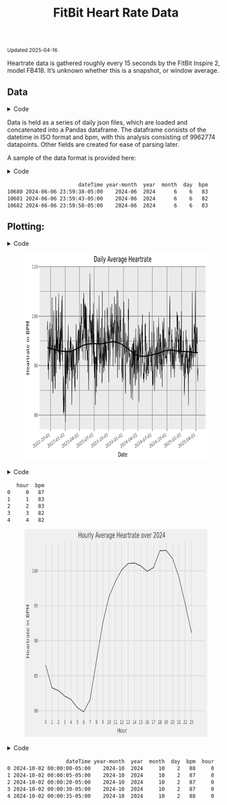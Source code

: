 <!DOCTYPE html>
<html xmlns="http://www.w3.org/1999/xhtml" lang="en" xml:lang="en"><head>

<meta charset="utf-8">
<meta name="generator" content="quarto-1.7.23">

<meta name="viewport" content="width=device-width, initial-scale=1.0, user-scalable=yes">


<title>FitBit Heart Rate Data</title>
<style>
code{white-space: pre-wrap;}
span.smallcaps{font-variant: small-caps;}
div.columns{display: flex; gap: min(4vw, 1.5em);}
div.column{flex: auto; overflow-x: auto;}
div.hanging-indent{margin-left: 1.5em; text-indent: -1.5em;}
ul.task-list{list-style: none;}
ul.task-list li input[type="checkbox"] {
  width: 0.8em;
  margin: 0 0.8em 0.2em -1em; /* quarto-specific, see https://github.com/quarto-dev/quarto-cli/issues/4556 */ 
  vertical-align: middle;
}
/* CSS for syntax highlighting */
html { -webkit-text-size-adjust: 100%; }
pre > code.sourceCode { white-space: pre; position: relative; }
pre > code.sourceCode > span { display: inline-block; line-height: 1.25; }
pre > code.sourceCode > span:empty { height: 1.2em; }
.sourceCode { overflow: visible; }
code.sourceCode > span { color: inherit; text-decoration: inherit; }
div.sourceCode { margin: 1em 0; }
pre.sourceCode { margin: 0; }
@media screen {
div.sourceCode { overflow: auto; }
}
@media print {
pre > code.sourceCode { white-space: pre-wrap; }
pre > code.sourceCode > span { text-indent: -5em; padding-left: 5em; }
}
pre.numberSource code
  { counter-reset: source-line 0; }
pre.numberSource code > span
  { position: relative; left: -4em; counter-increment: source-line; }
pre.numberSource code > span > a:first-child::before
  { content: counter(source-line);
    position: relative; left: -1em; text-align: right; vertical-align: baseline;
    border: none; display: inline-block;
    -webkit-touch-callout: none; -webkit-user-select: none;
    -khtml-user-select: none; -moz-user-select: none;
    -ms-user-select: none; user-select: none;
    padding: 0 4px; width: 4em;
  }
pre.numberSource { margin-left: 3em;  padding-left: 4px; }
div.sourceCode
  {   }
@media screen {
pre > code.sourceCode > span > a:first-child::before { text-decoration: underline; }
}
</style>


<script src="Heartrate_files/libs/clipboard/clipboard.min.js"></script>
<script src="Heartrate_files/libs/quarto-html/quarto.js" type="module"></script>
<script src="Heartrate_files/libs/quarto-html/tabsets/tabsets.js" type="module"></script>
<script src="Heartrate_files/libs/quarto-html/popper.min.js"></script>
<script src="Heartrate_files/libs/quarto-html/tippy.umd.min.js"></script>
<script src="Heartrate_files/libs/quarto-html/anchor.min.js"></script>
<link href="Heartrate_files/libs/quarto-html/tippy.css" rel="stylesheet">
<link href="Heartrate_files/libs/quarto-html/quarto-syntax-highlighting-226bd0f977fa82dfae4534cac220d79a.css" rel="stylesheet" id="quarto-text-highlighting-styles">
<script src="Heartrate_files/libs/bootstrap/bootstrap.min.js"></script>
<link href="Heartrate_files/libs/bootstrap/bootstrap-icons.css" rel="stylesheet">
<link href="Heartrate_files/libs/bootstrap/bootstrap-bbaecfb7e2808c617f0c9be701779203.min.css" rel="stylesheet" append-hash="true" id="quarto-bootstrap" data-mode="light">


</head>

<body class="fullcontent quarto-light">

<div id="quarto-content" class="page-columns page-rows-contents page-layout-article">

<main class="content" id="quarto-document-content">

<header id="title-block-header" class="quarto-title-block default">
<div class="quarto-title">
<h1 class="title">FitBit Heart Rate Data</h1>
</div>



<div class="quarto-title-meta">

    
  
    
  </div>
  


</header>


<p><sub> Updated 2025-04-16 </sub></p>
<p>Heartrate data is gathered roughly every 15 seconds by the FitBit Inspire 2, model FB418. It’s unknown whether this is a snapshot, or window average.</p>
<section id="data" class="level2">
<h2 class="anchored" data-anchor-id="data">Data</h2>
<div id="4b1aec05" class="cell" data-execution_count="2">
<details class="code-fold">
<summary>Code</summary>
<div class="sourceCode cell-code" id="cb1"><pre class="sourceCode python code-with-copy"><code class="sourceCode python"><span id="cb1-1"><a href="#cb1-1" aria-hidden="true" tabindex="-1"></a><span class="co"># Don't use scientific notation</span></span>
<span id="cb1-2"><a href="#cb1-2" aria-hidden="true" tabindex="-1"></a>pd.options.display.float_format <span class="op">=</span> <span class="st">'</span><span class="sc">{:.0f}</span><span class="st">'</span>.<span class="bu">format</span></span>
<span id="cb1-3"><a href="#cb1-3" aria-hidden="true" tabindex="-1"></a></span>
<span id="cb1-4"><a href="#cb1-4" aria-hidden="true" tabindex="-1"></a><span class="cf">if</span> os.path.exists(<span class="st">"./data/heart_rate_combined.pkl"</span>):</span>
<span id="cb1-5"><a href="#cb1-5" aria-hidden="true" tabindex="-1"></a>    df <span class="op">=</span> pd.read_pickle(<span class="st">"./data/heart_rate_combined.pkl"</span>)</span>
<span id="cb1-6"><a href="#cb1-6" aria-hidden="true" tabindex="-1"></a><span class="cf">else</span>:</span>
<span id="cb1-7"><a href="#cb1-7" aria-hidden="true" tabindex="-1"></a>    file_list <span class="op">=</span> glob.glob(<span class="st">"./fitbit_data/heart_rate-*.json"</span>)</span>
<span id="cb1-8"><a href="#cb1-8" aria-hidden="true" tabindex="-1"></a>    data_frames <span class="op">=</span> [pd.read_json(<span class="bu">file</span>) <span class="cf">for</span> <span class="bu">file</span> <span class="kw">in</span> file_list]</span>
<span id="cb1-9"><a href="#cb1-9" aria-hidden="true" tabindex="-1"></a>    df <span class="op">=</span> pd.concat(data_frames)</span>
<span id="cb1-10"><a href="#cb1-10" aria-hidden="true" tabindex="-1"></a>    df[<span class="st">'dateTime'</span>] <span class="op">=</span> df[<span class="st">'dateTime'</span>].dt.tz_localize(<span class="st">"UTC"</span>)</span>
<span id="cb1-11"><a href="#cb1-11" aria-hidden="true" tabindex="-1"></a>    df[<span class="st">'dateTime'</span>] <span class="op">=</span> df[<span class="st">'dateTime'</span>].dt.tz_convert(<span class="st">"US/Central"</span>)</span>
<span id="cb1-12"><a href="#cb1-12" aria-hidden="true" tabindex="-1"></a>    df[<span class="st">'year-month'</span>] <span class="op">=</span> df[<span class="st">'dateTime'</span>].dt.strftime(<span class="st">"%Y-%m"</span>)</span>
<span id="cb1-13"><a href="#cb1-13" aria-hidden="true" tabindex="-1"></a>    df[<span class="st">'year'</span>] <span class="op">=</span> df[<span class="st">'dateTime'</span>].dt.year</span>
<span id="cb1-14"><a href="#cb1-14" aria-hidden="true" tabindex="-1"></a>    df[<span class="st">'month'</span>] <span class="op">=</span> df[<span class="st">'dateTime'</span>].dt.month</span>
<span id="cb1-15"><a href="#cb1-15" aria-hidden="true" tabindex="-1"></a>    df[<span class="st">'day'</span>] <span class="op">=</span> df[<span class="st">'dateTime'</span>].dt.day</span>
<span id="cb1-16"><a href="#cb1-16" aria-hidden="true" tabindex="-1"></a>    df[<span class="st">"bpm"</span>] <span class="op">=</span> [i[<span class="st">"bpm"</span>] <span class="cf">for</span> i <span class="kw">in</span> df[<span class="st">"value"</span>]]</span>
<span id="cb1-17"><a href="#cb1-17" aria-hidden="true" tabindex="-1"></a>    df <span class="op">=</span> df.drop(columns<span class="op">=</span>[<span class="st">"value"</span>])</span>
<span id="cb1-18"><a href="#cb1-18" aria-hidden="true" tabindex="-1"></a>    df.to_pickle(<span class="st">"./data/heart_rate_combined.pkl"</span>)</span></code><button title="Copy to Clipboard" class="code-copy-button"><i class="bi"></i></button></pre></div>
</details>
</div>
<p>Data is held as a series of daily json files, which are loaded and concatenated into a Pandas dataframe. The dataframe consists of the datetime in ISO format and bpm, with this analysis consisting of 9962774 datapoints. Other fields are created for ease of parsing later.</p>
<p>A sample of the data format is provided here:</p>
<div id="76d7a637" class="cell" data-execution_count="3">
<details class="code-fold">
<summary>Code</summary>
<div class="sourceCode cell-code" id="cb2"><pre class="sourceCode python code-with-copy"><code class="sourceCode python"><span id="cb2-1"><a href="#cb2-1" aria-hidden="true" tabindex="-1"></a><span class="bu">print</span>(df.tail(<span class="dv">3</span>))</span>
<span id="cb2-2"><a href="#cb2-2" aria-hidden="true" tabindex="-1"></a><span class="co">#| include: false</span></span>
<span id="cb2-3"><a href="#cb2-3" aria-hidden="true" tabindex="-1"></a><span class="co"># Prep daily data</span></span>
<span id="cb2-4"><a href="#cb2-4" aria-hidden="true" tabindex="-1"></a>daily <span class="op">=</span> df.groupby([<span class="st">'year'</span>,<span class="st">'month'</span>,<span class="st">'day'</span>])[<span class="st">'bpm'</span>].mean().reset_index()</span>
<span id="cb2-5"><a href="#cb2-5" aria-hidden="true" tabindex="-1"></a>daily[<span class="st">'date'</span>] <span class="op">=</span> daily[<span class="st">'year'</span>].astype(<span class="bu">str</span>) <span class="op">+</span> <span class="st">"-"</span> <span class="op">+</span>  daily[<span class="st">'month'</span>].astype(<span class="bu">str</span>) <span class="op">+</span>  <span class="st">"-"</span> <span class="op">+</span> daily[<span class="st">'day'</span>].astype(<span class="bu">str</span>)</span>
<span id="cb2-6"><a href="#cb2-6" aria-hidden="true" tabindex="-1"></a>daily[<span class="st">'date'</span>] <span class="op">=</span> pd.to_datetime(daily[<span class="st">'date'</span>])</span>
<span id="cb2-7"><a href="#cb2-7" aria-hidden="true" tabindex="-1"></a>daily <span class="op">=</span> daily[[<span class="st">'date'</span>,<span class="st">'bpm'</span>]]</span></code><button title="Copy to Clipboard" class="code-copy-button"><i class="bi"></i></button></pre></div>
</details>
<div class="cell-output cell-output-stdout">
<pre><code>                       dateTime year-month  year  month  day  bpm
10680 2024-06-06 23:59:38-05:00    2024-06  2024      6    6   83
10681 2024-06-06 23:59:43-05:00    2024-06  2024      6    6   82
10682 2024-06-06 23:59:58-05:00    2024-06  2024      6    6   83</code></pre>
</div>
</div>
<!-- Possible dates to mark:   -->
<!-- 2022-12-02 - 2022-12-11 - Spain Vacation   -->
<!-- 2024-05-05 - 2024-05-13 - Italy Vacation   -->
<!-- 2024-06-01 - Ongoing - Move into new apart``ment   -->
<!-- 2024-12-07 - 2024-12-14 - Canada Vacation   -->
</section>
<section id="plotting" class="level2">
<h2 class="anchored" data-anchor-id="plotting">Plotting:</h2>
<div id="5d6a9add" class="cell" data-execution_count="4">
<details class="code-fold">
<summary>Code</summary>
<div class="sourceCode cell-code" id="cb4"><pre class="sourceCode python code-with-copy"><code class="sourceCode python"><span id="cb4-1"><a href="#cb4-1" aria-hidden="true" tabindex="-1"></a><span class="im">from</span> plotnine <span class="im">import</span> <span class="op">*</span></span>
<span id="cb4-2"><a href="#cb4-2" aria-hidden="true" tabindex="-1"></a><span class="im">from</span> mizani.breaks <span class="im">import</span> date_breaks</span>
<span id="cb4-3"><a href="#cb4-3" aria-hidden="true" tabindex="-1"></a>(</span>
<span id="cb4-4"><a href="#cb4-4" aria-hidden="true" tabindex="-1"></a>    ggplot(daily, aes(x<span class="op">=</span><span class="st">"date"</span>, y<span class="op">=</span><span class="st">"bpm"</span>, group <span class="op">=</span> <span class="dv">1</span>))</span>
<span id="cb4-5"><a href="#cb4-5" aria-hidden="true" tabindex="-1"></a>    <span class="op">+</span> geom_line()</span>
<span id="cb4-6"><a href="#cb4-6" aria-hidden="true" tabindex="-1"></a>    <span class="op">+</span> scale_x_date(breaks<span class="op">=</span>date_breaks(width<span class="op">=</span><span class="st">"3 months"</span>),date_minor_breaks<span class="op">=</span><span class="st">"3 months"</span>)</span>
<span id="cb4-7"><a href="#cb4-7" aria-hidden="true" tabindex="-1"></a>    <span class="op">+</span> geom_smooth(span<span class="op">=</span><span class="fl">.3</span>)</span>
<span id="cb4-8"><a href="#cb4-8" aria-hidden="true" tabindex="-1"></a>    <span class="op">+</span> labs(x <span class="op">=</span> <span class="st">"Date"</span>, </span>
<span id="cb4-9"><a href="#cb4-9" aria-hidden="true" tabindex="-1"></a>      y <span class="op">=</span> <span class="st">"Heartrate in BPM"</span>, </span>
<span id="cb4-10"><a href="#cb4-10" aria-hidden="true" tabindex="-1"></a>      title <span class="op">=</span> <span class="st">"Daily Average Heartrate"</span>)</span>
<span id="cb4-11"><a href="#cb4-11" aria-hidden="true" tabindex="-1"></a>    <span class="op">+</span> theme(</span>
<span id="cb4-12"><a href="#cb4-12" aria-hidden="true" tabindex="-1"></a>            axis_text_x<span class="op">=</span>element_text(rotation<span class="op">=</span><span class="dv">25</span>, hjust<span class="op">=</span><span class="dv">1</span>),</span>
<span id="cb4-13"><a href="#cb4-13" aria-hidden="true" tabindex="-1"></a>            panel_grid<span class="op">=</span>element_line(color<span class="op">=</span><span class="st">"grey"</span>),</span>
<span id="cb4-14"><a href="#cb4-14" aria-hidden="true" tabindex="-1"></a>        )</span>
<span id="cb4-15"><a href="#cb4-15" aria-hidden="true" tabindex="-1"></a>)</span></code><button title="Copy to Clipboard" class="code-copy-button"><i class="bi"></i></button></pre></div>
</details>
<div class="cell-output cell-output-display">
<div>
<figure class="figure">
<p><img src="Heartrate_files/figure-html/cell-5-output-1.png" width="672" height="480" class="figure-img"></p>
</figure>
</div>
</div>
</div>
<div id="62eeceee" class="cell" data-execution_count="5">
<details class="code-fold">
<summary>Code</summary>
<div class="sourceCode cell-code" id="cb5"><pre class="sourceCode python code-with-copy"><code class="sourceCode python"><span id="cb5-1"><a href="#cb5-1" aria-hidden="true" tabindex="-1"></a><span class="im">import</span> pandas <span class="im">as</span> pd</span>
<span id="cb5-2"><a href="#cb5-2" aria-hidden="true" tabindex="-1"></a></span>
<span id="cb5-3"><a href="#cb5-3" aria-hidden="true" tabindex="-1"></a>df[<span class="st">'hour'</span>] <span class="op">=</span> df[<span class="st">'dateTime'</span>].dt.hour</span>
<span id="cb5-4"><a href="#cb5-4" aria-hidden="true" tabindex="-1"></a></span>
<span id="cb5-5"><a href="#cb5-5" aria-hidden="true" tabindex="-1"></a>hourly <span class="op">=</span> df.loc[df[<span class="st">'year'</span>] <span class="op">==</span> <span class="dv">2024</span>].groupby([<span class="st">'hour'</span>], as_index<span class="op">=</span> <span class="va">False</span>)[<span class="st">'bpm'</span>].mean()</span>
<span id="cb5-6"><a href="#cb5-6" aria-hidden="true" tabindex="-1"></a><span class="bu">print</span>(hourly.head())</span>
<span id="cb5-7"><a href="#cb5-7" aria-hidden="true" tabindex="-1"></a></span>
<span id="cb5-8"><a href="#cb5-8" aria-hidden="true" tabindex="-1"></a>(</span>
<span id="cb5-9"><a href="#cb5-9" aria-hidden="true" tabindex="-1"></a>    ggplot(hourly[[<span class="st">'hour'</span>,<span class="st">'bpm'</span>]], aes(x<span class="op">=</span><span class="st">"hour"</span>, y<span class="op">=</span><span class="st">"bpm"</span>, group <span class="op">=</span> <span class="dv">1</span>))</span>
<span id="cb5-10"><a href="#cb5-10" aria-hidden="true" tabindex="-1"></a>    <span class="op">+</span> geom_line()</span>
<span id="cb5-11"><a href="#cb5-11" aria-hidden="true" tabindex="-1"></a>        <span class="op">+</span> scale_x_continuous(limits<span class="op">=</span>(<span class="dv">0</span>,<span class="dv">24</span>),breaks<span class="op">=</span><span class="bu">range</span>(<span class="dv">0</span>, <span class="dv">24</span>, <span class="dv">1</span>))</span>
<span id="cb5-12"><a href="#cb5-12" aria-hidden="true" tabindex="-1"></a>    <span class="op">+</span> labs(x <span class="op">=</span> <span class="st">"Hour"</span>, </span>
<span id="cb5-13"><a href="#cb5-13" aria-hidden="true" tabindex="-1"></a>      y <span class="op">=</span> <span class="st">"Heartrate in BPM"</span>, </span>
<span id="cb5-14"><a href="#cb5-14" aria-hidden="true" tabindex="-1"></a>      title <span class="op">=</span> <span class="st">"Hourly Average Heartrate over 2024"</span>)</span>
<span id="cb5-15"><a href="#cb5-15" aria-hidden="true" tabindex="-1"></a>        <span class="op">+</span> theme_538()</span>
<span id="cb5-16"><a href="#cb5-16" aria-hidden="true" tabindex="-1"></a>)</span></code><button title="Copy to Clipboard" class="code-copy-button"><i class="bi"></i></button></pre></div>
</details>
<div class="cell-output cell-output-stdout">
<pre><code>   hour  bpm
0     0   87
1     1   83
2     2   83
3     3   82
4     4   82</code></pre>
</div>
<div class="cell-output cell-output-display">
<div>
<figure class="figure">
<p><img src="Heartrate_files/figure-html/cell-6-output-2.png" width="672" height="480" class="figure-img"></p>
</figure>
</div>
</div>
</div>
<div id="83924199" class="cell" data-execution_count="6">
<details class="code-fold">
<summary>Code</summary>
<div class="sourceCode cell-code" id="cb7"><pre class="sourceCode python code-with-copy"><code class="sourceCode python"><span id="cb7-1"><a href="#cb7-1" aria-hidden="true" tabindex="-1"></a>this_year <span class="op">=</span> df.loc[df[<span class="st">'year'</span>] <span class="op">==</span> <span class="dv">2024</span>]</span>
<span id="cb7-2"><a href="#cb7-2" aria-hidden="true" tabindex="-1"></a><span class="bu">print</span>(this_year.head())</span>
<span id="cb7-3"><a href="#cb7-3" aria-hidden="true" tabindex="-1"></a></span>
<span id="cb7-4"><a href="#cb7-4" aria-hidden="true" tabindex="-1"></a></span>
<span id="cb7-5"><a href="#cb7-5" aria-hidden="true" tabindex="-1"></a><span class="co"># (</span></span>
<span id="cb7-6"><a href="#cb7-6" aria-hidden="true" tabindex="-1"></a><span class="co">#     ggplot(hourly[['hour','bpm']], aes(x="hour", y="bpm", group = 1))</span></span>
<span id="cb7-7"><a href="#cb7-7" aria-hidden="true" tabindex="-1"></a><span class="co">#     + geom_line()</span></span>
<span id="cb7-8"><a href="#cb7-8" aria-hidden="true" tabindex="-1"></a><span class="co">#       + scale_x_continuous(limits=(0,24),breaks=range(0, 24, 1))</span></span>
<span id="cb7-9"><a href="#cb7-9" aria-hidden="true" tabindex="-1"></a><span class="co">#     + labs(x = "Hour", </span></span>
<span id="cb7-10"><a href="#cb7-10" aria-hidden="true" tabindex="-1"></a><span class="co">#       y = "Heartrate in BPM", </span></span>
<span id="cb7-11"><a href="#cb7-11" aria-hidden="true" tabindex="-1"></a><span class="co">#       title = "Hourly Average Heartrate over 2024")</span></span>
<span id="cb7-12"><a href="#cb7-12" aria-hidden="true" tabindex="-1"></a><span class="co">#       + theme_538()</span></span>
<span id="cb7-13"><a href="#cb7-13" aria-hidden="true" tabindex="-1"></a><span class="co"># )</span></span></code><button title="Copy to Clipboard" class="code-copy-button"><i class="bi"></i></button></pre></div>
</details>
<div class="cell-output cell-output-stdout">
<pre><code>                   dateTime year-month  year  month  day  bpm  hour
0 2024-10-02 00:00:00-05:00    2024-10  2024     10    2   88     0
1 2024-10-02 00:00:05-05:00    2024-10  2024     10    2   87     0
2 2024-10-02 00:00:20-05:00    2024-10  2024     10    2   87     0
3 2024-10-02 00:00:30-05:00    2024-10  2024     10    2   87     0
4 2024-10-02 00:00:35-05:00    2024-10  2024     10    2   88     0</code></pre>
</div>
</div>
</section>

</main>
<!-- /main column -->
<script id="quarto-html-after-body" type="application/javascript">
  window.document.addEventListener("DOMContentLoaded", function (event) {
    const icon = "";
    const anchorJS = new window.AnchorJS();
    anchorJS.options = {
      placement: 'right',
      icon: icon
    };
    anchorJS.add('.anchored');
    const isCodeAnnotation = (el) => {
      for (const clz of el.classList) {
        if (clz.startsWith('code-annotation-')) {                     
          return true;
        }
      }
      return false;
    }
    const onCopySuccess = function(e) {
      // button target
      const button = e.trigger;
      // don't keep focus
      button.blur();
      // flash "checked"
      button.classList.add('code-copy-button-checked');
      var currentTitle = button.getAttribute("title");
      button.setAttribute("title", "Copied!");
      let tooltip;
      if (window.bootstrap) {
        button.setAttribute("data-bs-toggle", "tooltip");
        button.setAttribute("data-bs-placement", "left");
        button.setAttribute("data-bs-title", "Copied!");
        tooltip = new bootstrap.Tooltip(button, 
          { trigger: "manual", 
            customClass: "code-copy-button-tooltip",
            offset: [0, -8]});
        tooltip.show();    
      }
      setTimeout(function() {
        if (tooltip) {
          tooltip.hide();
          button.removeAttribute("data-bs-title");
          button.removeAttribute("data-bs-toggle");
          button.removeAttribute("data-bs-placement");
        }
        button.setAttribute("title", currentTitle);
        button.classList.remove('code-copy-button-checked');
      }, 1000);
      // clear code selection
      e.clearSelection();
    }
    const getTextToCopy = function(trigger) {
        const codeEl = trigger.previousElementSibling.cloneNode(true);
        for (const childEl of codeEl.children) {
          if (isCodeAnnotation(childEl)) {
            childEl.remove();
          }
        }
        return codeEl.innerText;
    }
    const clipboard = new window.ClipboardJS('.code-copy-button:not([data-in-quarto-modal])', {
      text: getTextToCopy
    });
    clipboard.on('success', onCopySuccess);
    if (window.document.getElementById('quarto-embedded-source-code-modal')) {
      const clipboardModal = new window.ClipboardJS('.code-copy-button[data-in-quarto-modal]', {
        text: getTextToCopy,
        container: window.document.getElementById('quarto-embedded-source-code-modal')
      });
      clipboardModal.on('success', onCopySuccess);
    }
      var localhostRegex = new RegExp(/^(?:http|https):\/\/localhost\:?[0-9]*\//);
      var mailtoRegex = new RegExp(/^mailto:/);
        var filterRegex = new RegExp('/' + window.location.host + '/');
      var isInternal = (href) => {
          return filterRegex.test(href) || localhostRegex.test(href) || mailtoRegex.test(href);
      }
      // Inspect non-navigation links and adorn them if external
     var links = window.document.querySelectorAll('a[href]:not(.nav-link):not(.navbar-brand):not(.toc-action):not(.sidebar-link):not(.sidebar-item-toggle):not(.pagination-link):not(.no-external):not([aria-hidden]):not(.dropdown-item):not(.quarto-navigation-tool):not(.about-link)');
      for (var i=0; i<links.length; i++) {
        const link = links[i];
        if (!isInternal(link.href)) {
          // undo the damage that might have been done by quarto-nav.js in the case of
          // links that we want to consider external
          if (link.dataset.originalHref !== undefined) {
            link.href = link.dataset.originalHref;
          }
        }
      }
    function tippyHover(el, contentFn, onTriggerFn, onUntriggerFn) {
      const config = {
        allowHTML: true,
        maxWidth: 500,
        delay: 100,
        arrow: false,
        appendTo: function(el) {
            return el.parentElement;
        },
        interactive: true,
        interactiveBorder: 10,
        theme: 'quarto',
        placement: 'bottom-start',
      };
      if (contentFn) {
        config.content = contentFn;
      }
      if (onTriggerFn) {
        config.onTrigger = onTriggerFn;
      }
      if (onUntriggerFn) {
        config.onUntrigger = onUntriggerFn;
      }
      window.tippy(el, config); 
    }
    const noterefs = window.document.querySelectorAll('a[role="doc-noteref"]');
    for (var i=0; i<noterefs.length; i++) {
      const ref = noterefs[i];
      tippyHover(ref, function() {
        // use id or data attribute instead here
        let href = ref.getAttribute('data-footnote-href') || ref.getAttribute('href');
        try { href = new URL(href).hash; } catch {}
        const id = href.replace(/^#\/?/, "");
        const note = window.document.getElementById(id);
        if (note) {
          return note.innerHTML;
        } else {
          return "";
        }
      });
    }
    const xrefs = window.document.querySelectorAll('a.quarto-xref');
    const processXRef = (id, note) => {
      // Strip column container classes
      const stripColumnClz = (el) => {
        el.classList.remove("page-full", "page-columns");
        if (el.children) {
          for (const child of el.children) {
            stripColumnClz(child);
          }
        }
      }
      stripColumnClz(note)
      if (id === null || id.startsWith('sec-')) {
        // Special case sections, only their first couple elements
        const container = document.createElement("div");
        if (note.children && note.children.length > 2) {
          container.appendChild(note.children[0].cloneNode(true));
          for (let i = 1; i < note.children.length; i++) {
            const child = note.children[i];
            if (child.tagName === "P" && child.innerText === "") {
              continue;
            } else {
              container.appendChild(child.cloneNode(true));
              break;
            }
          }
          if (window.Quarto?.typesetMath) {
            window.Quarto.typesetMath(container);
          }
          return container.innerHTML
        } else {
          if (window.Quarto?.typesetMath) {
            window.Quarto.typesetMath(note);
          }
          return note.innerHTML;
        }
      } else {
        // Remove any anchor links if they are present
        const anchorLink = note.querySelector('a.anchorjs-link');
        if (anchorLink) {
          anchorLink.remove();
        }
        if (window.Quarto?.typesetMath) {
          window.Quarto.typesetMath(note);
        }
        if (note.classList.contains("callout")) {
          return note.outerHTML;
        } else {
          return note.innerHTML;
        }
      }
    }
    for (var i=0; i<xrefs.length; i++) {
      const xref = xrefs[i];
      tippyHover(xref, undefined, function(instance) {
        instance.disable();
        let url = xref.getAttribute('href');
        let hash = undefined; 
        if (url.startsWith('#')) {
          hash = url;
        } else {
          try { hash = new URL(url).hash; } catch {}
        }
        if (hash) {
          const id = hash.replace(/^#\/?/, "");
          const note = window.document.getElementById(id);
          if (note !== null) {
            try {
              const html = processXRef(id, note.cloneNode(true));
              instance.setContent(html);
            } finally {
              instance.enable();
              instance.show();
            }
          } else {
            // See if we can fetch this
            fetch(url.split('#')[0])
            .then(res => res.text())
            .then(html => {
              const parser = new DOMParser();
              const htmlDoc = parser.parseFromString(html, "text/html");
              const note = htmlDoc.getElementById(id);
              if (note !== null) {
                const html = processXRef(id, note);
                instance.setContent(html);
              } 
            }).finally(() => {
              instance.enable();
              instance.show();
            });
          }
        } else {
          // See if we can fetch a full url (with no hash to target)
          // This is a special case and we should probably do some content thinning / targeting
          fetch(url)
          .then(res => res.text())
          .then(html => {
            const parser = new DOMParser();
            const htmlDoc = parser.parseFromString(html, "text/html");
            const note = htmlDoc.querySelector('main.content');
            if (note !== null) {
              // This should only happen for chapter cross references
              // (since there is no id in the URL)
              // remove the first header
              if (note.children.length > 0 && note.children[0].tagName === "HEADER") {
                note.children[0].remove();
              }
              const html = processXRef(null, note);
              instance.setContent(html);
            } 
          }).finally(() => {
            instance.enable();
            instance.show();
          });
        }
      }, function(instance) {
      });
    }
        let selectedAnnoteEl;
        const selectorForAnnotation = ( cell, annotation) => {
          let cellAttr = 'data-code-cell="' + cell + '"';
          let lineAttr = 'data-code-annotation="' +  annotation + '"';
          const selector = 'span[' + cellAttr + '][' + lineAttr + ']';
          return selector;
        }
        const selectCodeLines = (annoteEl) => {
          const doc = window.document;
          const targetCell = annoteEl.getAttribute("data-target-cell");
          const targetAnnotation = annoteEl.getAttribute("data-target-annotation");
          const annoteSpan = window.document.querySelector(selectorForAnnotation(targetCell, targetAnnotation));
          const lines = annoteSpan.getAttribute("data-code-lines").split(",");
          const lineIds = lines.map((line) => {
            return targetCell + "-" + line;
          })
          let top = null;
          let height = null;
          let parent = null;
          if (lineIds.length > 0) {
              //compute the position of the single el (top and bottom and make a div)
              const el = window.document.getElementById(lineIds[0]);
              top = el.offsetTop;
              height = el.offsetHeight;
              parent = el.parentElement.parentElement;
            if (lineIds.length > 1) {
              const lastEl = window.document.getElementById(lineIds[lineIds.length - 1]);
              const bottom = lastEl.offsetTop + lastEl.offsetHeight;
              height = bottom - top;
            }
            if (top !== null && height !== null && parent !== null) {
              // cook up a div (if necessary) and position it 
              let div = window.document.getElementById("code-annotation-line-highlight");
              if (div === null) {
                div = window.document.createElement("div");
                div.setAttribute("id", "code-annotation-line-highlight");
                div.style.position = 'absolute';
                parent.appendChild(div);
              }
              div.style.top = top - 2 + "px";
              div.style.height = height + 4 + "px";
              div.style.left = 0;
              let gutterDiv = window.document.getElementById("code-annotation-line-highlight-gutter");
              if (gutterDiv === null) {
                gutterDiv = window.document.createElement("div");
                gutterDiv.setAttribute("id", "code-annotation-line-highlight-gutter");
                gutterDiv.style.position = 'absolute';
                const codeCell = window.document.getElementById(targetCell);
                const gutter = codeCell.querySelector('.code-annotation-gutter');
                gutter.appendChild(gutterDiv);
              }
              gutterDiv.style.top = top - 2 + "px";
              gutterDiv.style.height = height + 4 + "px";
            }
            selectedAnnoteEl = annoteEl;
          }
        };
        const unselectCodeLines = () => {
          const elementsIds = ["code-annotation-line-highlight", "code-annotation-line-highlight-gutter"];
          elementsIds.forEach((elId) => {
            const div = window.document.getElementById(elId);
            if (div) {
              div.remove();
            }
          });
          selectedAnnoteEl = undefined;
        };
          // Handle positioning of the toggle
      window.addEventListener(
        "resize",
        throttle(() => {
          elRect = undefined;
          if (selectedAnnoteEl) {
            selectCodeLines(selectedAnnoteEl);
          }
        }, 10)
      );
      function throttle(fn, ms) {
      let throttle = false;
      let timer;
        return (...args) => {
          if(!throttle) { // first call gets through
              fn.apply(this, args);
              throttle = true;
          } else { // all the others get throttled
              if(timer) clearTimeout(timer); // cancel #2
              timer = setTimeout(() => {
                fn.apply(this, args);
                timer = throttle = false;
              }, ms);
          }
        };
      }
        // Attach click handler to the DT
        const annoteDls = window.document.querySelectorAll('dt[data-target-cell]');
        for (const annoteDlNode of annoteDls) {
          annoteDlNode.addEventListener('click', (event) => {
            const clickedEl = event.target;
            if (clickedEl !== selectedAnnoteEl) {
              unselectCodeLines();
              const activeEl = window.document.querySelector('dt[data-target-cell].code-annotation-active');
              if (activeEl) {
                activeEl.classList.remove('code-annotation-active');
              }
              selectCodeLines(clickedEl);
              clickedEl.classList.add('code-annotation-active');
            } else {
              // Unselect the line
              unselectCodeLines();
              clickedEl.classList.remove('code-annotation-active');
            }
          });
        }
    const findCites = (el) => {
      const parentEl = el.parentElement;
      if (parentEl) {
        const cites = parentEl.dataset.cites;
        if (cites) {
          return {
            el,
            cites: cites.split(' ')
          };
        } else {
          return findCites(el.parentElement)
        }
      } else {
        return undefined;
      }
    };
    var bibliorefs = window.document.querySelectorAll('a[role="doc-biblioref"]');
    for (var i=0; i<bibliorefs.length; i++) {
      const ref = bibliorefs[i];
      const citeInfo = findCites(ref);
      if (citeInfo) {
        tippyHover(citeInfo.el, function() {
          var popup = window.document.createElement('div');
          citeInfo.cites.forEach(function(cite) {
            var citeDiv = window.document.createElement('div');
            citeDiv.classList.add('hanging-indent');
            citeDiv.classList.add('csl-entry');
            var biblioDiv = window.document.getElementById('ref-' + cite);
            if (biblioDiv) {
              citeDiv.innerHTML = biblioDiv.innerHTML;
            }
            popup.appendChild(citeDiv);
          });
          return popup.innerHTML;
        });
      }
    }
  });
  </script>
</div> <!-- /content -->




</body></html>